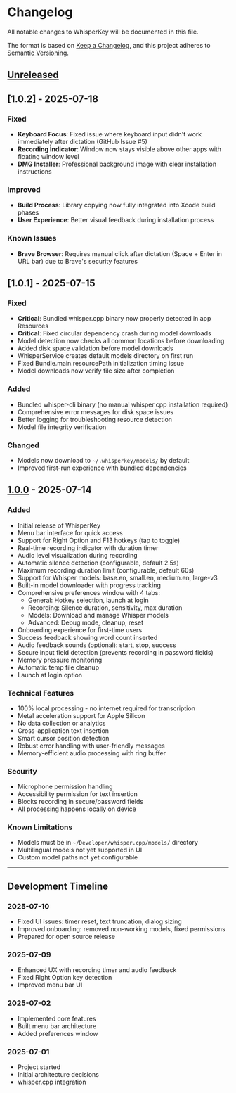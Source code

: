 # Changelog

All notable changes to WhisperKey will be documented in this file.

The format is based on [Keep a Changelog](https://keepachangelog.com/en/1.0.0/),
and this project adheres to [Semantic Versioning](https://semver.org/spec/v2.0.0.html).

## [Unreleased]

## [1.0.2] - 2025-07-18

### Fixed
- **Keyboard Focus**: Fixed issue where keyboard input didn't work immediately after dictation (GitHub Issue #5)
- **Recording Indicator**: Window now stays visible above other apps with floating window level
- **DMG Installer**: Professional background image with clear installation instructions

### Improved
- **Build Process**: Library copying now fully integrated into Xcode build phases
- **User Experience**: Better visual feedback during installation process

### Known Issues
- **Brave Browser**: Requires manual click after dictation (Space + Enter in URL bar) due to Brave's security features

## [1.0.1] - 2025-07-15

### Fixed
- **Critical**: Bundled whisper.cpp binary now properly detected in app Resources
- **Critical**: Fixed circular dependency crash during model downloads
- Model detection now checks all common locations before downloading
- Added disk space validation before model downloads
- WhisperService creates default models directory on first run
- Fixed Bundle.main.resourcePath initialization timing issue
- Model downloads now verify file size after completion

### Added
- Bundled whisper-cli binary (no manual whisper.cpp installation required)
- Comprehensive error messages for disk space issues
- Better logging for troubleshooting resource detection
- Model file integrity verification

### Changed
- Models now download to `~/.whisperkey/models/` by default
- Improved first-run experience with bundled dependencies

## [1.0.0] - 2025-07-14

### Added
- Initial release of WhisperKey
- Menu bar interface for quick access
- Support for Right Option and F13 hotkeys (tap to toggle)
- Real-time recording indicator with duration timer
- Audio level visualization during recording
- Automatic silence detection (configurable, default 2.5s)
- Maximum recording duration limit (configurable, default 60s)
- Support for Whisper models: base.en, small.en, medium.en, large-v3
- Built-in model downloader with progress tracking
- Comprehensive preferences window with 4 tabs:
  - General: Hotkey selection, launch at login
  - Recording: Silence duration, sensitivity, max duration
  - Models: Download and manage Whisper models
  - Advanced: Debug mode, cleanup, reset
- Onboarding experience for first-time users
- Success feedback showing word count inserted
- Audio feedback sounds (optional): start, stop, success
- Secure input field detection (prevents recording in password fields)
- Memory pressure monitoring
- Automatic temp file cleanup
- Launch at login option

### Technical Features
- 100% local processing - no internet required for transcription
- Metal acceleration support for Apple Silicon
- No data collection or analytics
- Cross-application text insertion
- Smart cursor position detection
- Robust error handling with user-friendly messages
- Memory-efficient audio processing with ring buffer

### Security
- Microphone permission handling
- Accessibility permission for text insertion
- Blocks recording in secure/password fields
- All processing happens locally on device

### Known Limitations
- Models must be in `~/Developer/whisper.cpp/models/` directory
- Multilingual models not yet supported in UI
- Custom model paths not yet configurable

---

## Development Timeline

### 2025-07-10
- Fixed UI issues: timer reset, text truncation, dialog sizing
- Improved onboarding: removed non-working models, fixed permissions
- Prepared for open source release

### 2025-07-09  
- Enhanced UX with recording timer and audio feedback
- Fixed Right Option key detection
- Improved menu bar UI

### 2025-07-02
- Implemented core features
- Built menu bar architecture
- Added preferences window

### 2025-07-01
- Project started
- Initial architecture decisions
- whisper.cpp integration

[Unreleased]: https://github.com/BSPLAZA/WhisperKey/compare/v1.0.0...HEAD
[1.0.0]: https://github.com/BSPLAZA/WhisperKey/releases/tag/v1.0.0